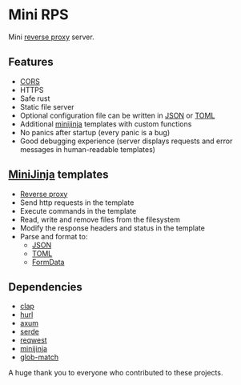 # Mini RPS

Mini [reverse proxy](https://en.wikipedia.org/wiki/Reverse_proxy) server.

## Features
- [CORS](https://developer.mozilla.org/en-US/docs/Web/HTTP/CORS)
- HTTPS
- Safe rust
- Static file server
- Optional configuration file can be written in
[JSON](https://www.json.org/json-en.html) or
[TOML](https://toml.io/en/)
- Additional [minijinja](https://github.com/mitsuhiko/minijinja) templates with custom functions
- No panics after startup (every panic is a bug)
- Good debugging experience (server displays requests and error messages in human-readable templates)

## [MiniJinja](https://github.com/mitsuhiko/minijinja) templates
- [Reverse proxy](https://en.wikipedia.org/wiki/Reverse_proxy)
- Send http requests in the template
- Execute commands in the template
- Read, write and remove files from the filesystem
- Modify the response headers and status in the template
- Parse and format to:
  - [JSON](https://www.json.org/json-en.html)
  - [TOML](https://toml.io/en/)
  - [FormData](https://developer.mozilla.org/en-US/docs/Web/HTTP/Methods/POST)

## Dependencies
- [clap](https://github.com/clap-rs/clap)
- [hurl](https://github.com/Orange-OpenSource/hurl)
- [axum](https://github.com/tokio-rs/axum)
- [serde](https://github.com/serde-rs/serde)
- [reqwest](https://github.com/seanmonstar/reqwest)
- [minijinja](https://github.com/mitsuhiko/minijinja)
- [glob-match](https://github.com/devongovett/glob-match)

A huge thank you to everyone who contributed to these projects.